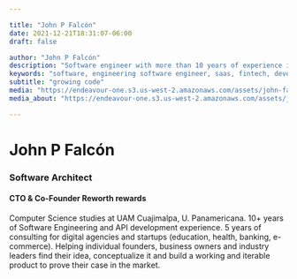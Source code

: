 ```yaml
---

title: "John P Falcón"
date: 2021-12-21T18:31:07-06:00
draft: false

author: "John P Falcón"
description: "Software engineer with more than 10 years of experience in the field and a great passion for designing and scaling APIs and modern web applications. "
keywords: "software, engineering software engineer, saas, fintech, development, cto, tech lead, architect, devops"
subtitle: "growing code"
media: "https://endeavour-one.s3.us-west-2.amazonaws.com/assets/john-falcon-software-architect-optimized.png"
media_about: "https://endeavour-one.s3.us-west-2.amazonaws.com/assets/john-falcon-sofware-architect-cto-optimized.png"

---
```


# John P Falcón
### Software Architect
#### CTO & Co-Founder Reworth rewards

Computer Science studies at UAM Cuajimalpa, U. Panamericana.
10+ years of Software Engineering and API development experience.
5 years of consulting for digital agencies and startups (education, health, banking, e-commerce).
Helping individual founders, business owners and industry leaders find their idea, conceptualize it and build a working and iterable product to prove their case in the market.
